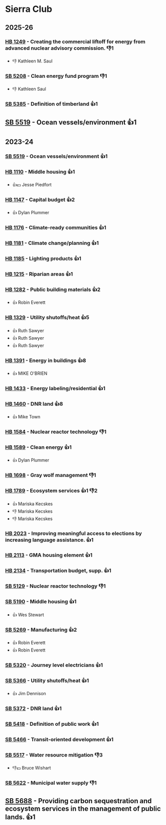 # Sierra Club
## 2025-26

### [HB 1249](/bill/2025-26/hb/1249/) - Creating the commercial liftoff for energy from advanced nuclear advisory commission.  👎1 
* 👎 Kathleen M. Saul

### [SB 5208](/bill/2025-26/sb/5208/) - Clean energy fund program  👎1 
* 👎 Kathleen Saul

### [SB 5385](/bill/2025-26/sb/5385/) - Definition of timberland 👍1  

## [SB 5519](/bill/2025-26/sb/5519/) - Ocean vessels/environment 👍1  

## 2023-24

### [SB 5519](/bill/2023-24/sb/5519/) - Ocean vessels/environment 👍1  

### [HB 1110](/bill/2023-24/hb/1110/) - Middle housing 👍1  
* 👍💵 Jesse Piedfort

### [HB 1147](/bill/2023-24/hb/1147/) - Capital budget 👍2  
* 👍 Dylan Plummer

### [HB 1176](/bill/2023-24/hb/1176/) - Climate-ready communities 👍1  

### [HB 1181](/bill/2023-24/hb/1181/) - Climate change/planning 👍1  

### [HB 1185](/bill/2023-24/hb/1185/) - Lighting products 👍1  

### [HB 1215](/bill/2023-24/hb/1215/) - Riparian areas 👍1  

### [HB 1282](/bill/2023-24/hb/1282/) - Public building materials 👍2  
* 👍 Robin Everett

### [HB 1329](/bill/2023-24/hb/1329/) - Utility shutoffs/heat 👍5  
* 👍 Ruth Sawyer
* 👍 Ruth Sawyer
* 👍 Ruth Sawyer

### [HB 1391](/bill/2023-24/hb/1391/) - Energy in buildings 👍8  
* 👍 MIKE O'BRIEN

### [HB 1433](/bill/2023-24/hb/1433/) - Energy labeling/residential 👍1  

### [HB 1460](/bill/2023-24/hb/1460/) - DNR land 👍8  
* 👍 Mike Town

### [HB 1584](/bill/2023-24/hb/1584/) - Nuclear reactor technology  👎1 

### [HB 1589](/bill/2023-24/hb/1589/) - Clean energy 👍1  
* 👍 Dylan Plummer

### [HB 1698](/bill/2023-24/hb/1698/) - Gray wolf management  👎1 

### [HB 1789](/bill/2023-24/hb/1789/) - Ecosystem services 👍1 👎2 
* 👍 Mariska Kecskes
* 👎 Mariska Kecskes
* 👎 Mariska Kecskes

### [HB 2023](/bill/2023-24/hb/2023/) - Improving meaningful access to elections by increasing language assistance. 👍1  

### [HB 2113](/bill/2023-24/hb/2113/) - GMA housing element 👍1  

### [HB 2134](/bill/2023-24/hb/2134/) - Transportation budget, supp. 👍1  

### [SB 5129](/bill/2023-24/sb/5129/) - Nuclear reactor technology  👎1 

### [SB 5190](/bill/2023-24/sb/5190/) - Middle housing 👍1  
* 👍 Wes Stewart

### [SB 5269](/bill/2023-24/sb/5269/) - Manufacturing 👍2  
* 👍 Robin Everett
* 👍 Robin Everett

### [SB 5320](/bill/2023-24/sb/5320/) - Journey level electricians 👍1  

### [SB 5366](/bill/2023-24/sb/5366/) - Utility shutoffs/heat 👍1  
* 👍 Jim Dennison

### [SB 5372](/bill/2023-24/sb/5372/) - DNR land 👍1  

### [SB 5418](/bill/2023-24/sb/5418/) - Definition of public work 👍1  

### [SB 5466](/bill/2023-24/sb/5466/) - Transit-oriented development 👍1  

### [SB 5517](/bill/2023-24/sb/5517/) - Water resource mitigation  👎3 
* 👎💵 Bruce Wishart

### [SB 5622](/bill/2023-24/sb/5622/) - Municipal water supply  👎1 

## [SB 5688](/bill/2023-24/sb/5688/) - Providing carbon sequestration and ecosystem services in the management of public lands. 👍1  
